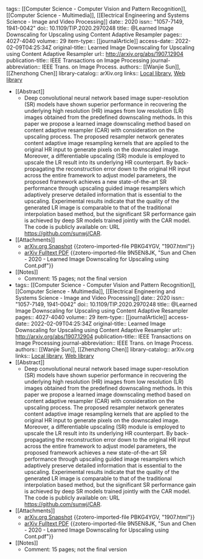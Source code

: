 tags:: [[Computer Science - Computer Vision and Pattern Recognition]], [[Computer Science - Multimedia]], [[Electrical Engineering and Systems Science - Image and Video Processing]]
date:: 2020
issn:: "1057-7149, 1941-0042"
doi:: 10.1109/TIP.2020.2970248
title:: @Learned Image Downscaling for Upscaling using Content Adaptive Resampler
pages:: 4027-4040
volume:: 29
item-type:: [[journalArticle]]
access-date:: 2022-02-09T04:25:34Z
original-title:: Learned Image Downscaling for Upscaling using Content Adaptive Resampler
url:: http://arxiv.org/abs/1907.12904
publication-title:: IEEE Transactions on Image Processing
journal-abbreviation:: IEEE Trans. on Image Process.
authors:: [[Wanjie Sun]], [[Zhenzhong Chen]]
library-catalog:: arXiv.org
links:: [Local library](zotero://select/library/items/PEJKJBL7), [Web library](https://www.zotero.org/users/9063164/items/PEJKJBL7)

- [[Abstract]]
	- Deep convolutional neural network based image super-resolution (SR) models have shown superior performance in recovering the underlying high resolution (HR) images from low resolution (LR) images obtained from the predefined downscaling methods. In this paper we propose a learned image downscaling method based on content adaptive resampler (CAR) with consideration on the upscaling process. The proposed resampler network generates content adaptive image resampling kernels that are applied to the original HR input to generate pixels on the downscaled image. Moreover, a differentiable upscaling (SR) module is employed to upscale the LR result into its underlying HR counterpart. By back-propagating the reconstruction error down to the original HR input across the entire framework to adjust model parameters, the proposed framework achieves a new state-of-the-art SR performance through upscaling guided image resamplers which adaptively preserve detailed information that is essential to the upscaling. Experimental results indicate that the quality of the generated LR image is comparable to that of the traditional interpolation based method, but the significant SR performance gain is achieved by deep SR models trained jointly with the CAR model. The code is publicly available on: URL https://github.com/sunwj/CAR.
- [[Attachments]]
	- [arXiv.org Snapshot](https://arxiv.org/abs/1907.12904) {{zotero-imported-file PBKG4YGV, "1907.html"}}
	- [arXiv Fulltext PDF](https://arxiv.org/pdf/1907.12904v2.pdf) {{zotero-imported-file 9N5EN8JK, "Sun and Chen - 2020 - Learned Image Downscaling for Upscaling using Cont.pdf"}}
- [[Notes]]
	- Comment: 15 pages; not the final version
- tags:: [[Computer Science - Computer Vision and Pattern Recognition]], [[Computer Science - Multimedia]], [[Electrical Engineering and Systems Science - Image and Video Processing]]
  date:: 2020
  issn:: "1057-7149, 1941-0042"
  doi:: 10.1109/TIP.2020.2970248
  title:: @Learned Image Downscaling for Upscaling using Content Adaptive Resampler
  pages:: 4027-4040
  volume:: 29
  item-type:: [[journalArticle]]
  access-date:: 2022-02-09T04:25:34Z
  original-title:: Learned Image Downscaling for Upscaling using Content Adaptive Resampler
  url:: http://arxiv.org/abs/1907.12904
  publication-title:: IEEE Transactions on Image Processing
  journal-abbreviation:: IEEE Trans. on Image Process.
  authors:: [[Wanjie Sun]], [[Zhenzhong Chen]]
  library-catalog:: arXiv.org
  links:: [Local library](zotero://select/library/items/PEJKJBL7), [Web library](https://www.zotero.org/users/9063164/items/PEJKJBL7)
- [[Abstract]]
	- Deep convolutional neural network based image super-resolution (SR) models have shown superior performance in recovering the underlying high resolution (HR) images from low resolution (LR) images obtained from the predefined downscaling methods. In this paper we propose a learned image downscaling method based on content adaptive resampler (CAR) with consideration on the upscaling process. The proposed resampler network generates content adaptive image resampling kernels that are applied to the original HR input to generate pixels on the downscaled image. Moreover, a differentiable upscaling (SR) module is employed to upscale the LR result into its underlying HR counterpart. By back-propagating the reconstruction error down to the original HR input across the entire framework to adjust model parameters, the proposed framework achieves a new state-of-the-art SR performance through upscaling guided image resamplers which adaptively preserve detailed information that is essential to the upscaling. Experimental results indicate that the quality of the generated LR image is comparable to that of the traditional interpolation based method, but the significant SR performance gain is achieved by deep SR models trained jointly with the CAR model. The code is publicly available on: URL https://github.com/sunwj/CAR.
- [[Attachments]]
	- [arXiv.org Snapshot](https://arxiv.org/abs/1907.12904) {{zotero-imported-file PBKG4YGV, "1907.html"}}
	- [arXiv Fulltext PDF](https://arxiv.org/pdf/1907.12904v2.pdf) {{zotero-imported-file 9N5EN8JK, "Sun and Chen - 2020 - Learned Image Downscaling for Upscaling using Cont.pdf"}}
- [[Notes]]
	- Comment: 15 pages; not the final version